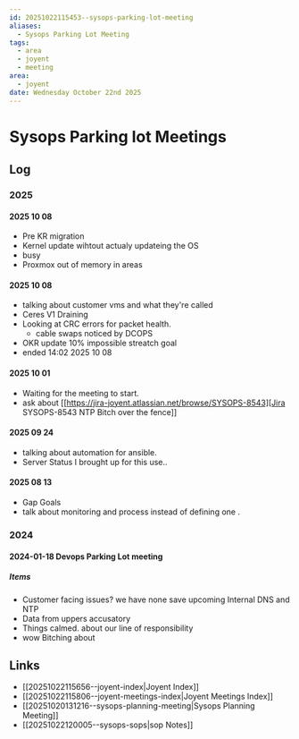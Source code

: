 ```yaml
---
id: 20251022115453--sysops-parking-lot-meeting
aliases:
  - Sysops Parking Lot Meeting
tags:
  - area
  - joyent
  - meeting
area:
  - joyent
date: Wednesday October 22nd 2025
---
```


# Sysops Parking lot Meetings

## Log

### 2025

#### 2025 10 08

+ Pre KR migration
+ Kernel update wihtout actualy updateing the OS
+ busy
+ Proxmox out of memory in areas

#### 2025 10 08

+ talking about customer vms and what they're called
+ Ceres V1 Draining
+ Looking at CRC errors for packet health.
  + cable swaps noticed by DCOPS
+ OKR update 10% impossible streatch goal
+ ended 14:02 2025 10 08

#### 2025 10 01

+ Waiting for the meeting to start.  
+ ask about  [[https://jira-joyent.atlassian.net/browse/SYSOPS-8543][Jira SYSOPS-8543 NTP Bitch over the fence]]

#### 2025 09 24

+ talking about automation for ansible.
+ Server Status I brought up for this use..

#### 2025 08 13
+ Gap Goals
+ talk about monitoring and process instead of defining one .

### 2024

#### 2024-01-18 Devops Parking Lot meeting

##### Items

+ Customer facing issues?  we have none save upcoming Internal DNS and NTP
+ Data from uppers accusatory
+ Things calmed. about our line of responsibility
+ wow Bitching about

## Links
+ [[20251022115656--joyent-index|Joyent Index]]
+ [[20251022115806--joyent-meetings-index|Joyent Meetings Index]]
+ [[20251020131216--sysops-planning-meeting|Sysops Planning Meeting]]
+ [[20251022120005--sysops-sops|sop Notes]]

